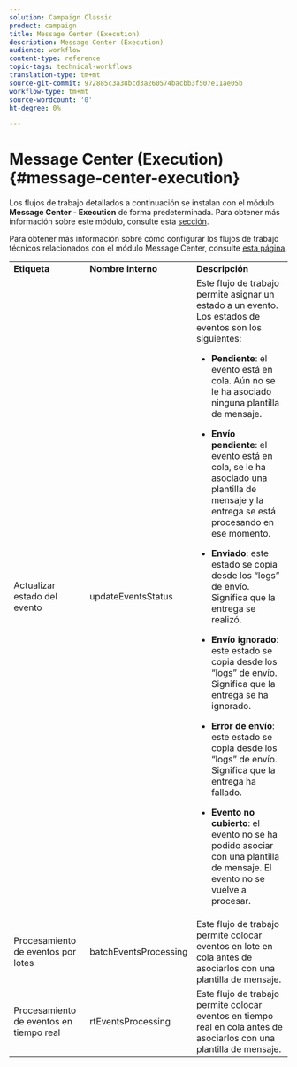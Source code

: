 ```yaml
---
solution: Campaign Classic
product: campaign
title: Message Center (Execution)
description: Message Center (Execution)
audience: workflow
content-type: reference
topic-tags: technical-workflows
translation-type: tm+mt
source-git-commit: 972885c3a38bcd3a260574bacbb3f507e11ae05b
workflow-type: tm+mt
source-wordcount: '0'
ht-degree: 0%

---
```



# Message Center (Execution){#message-center-execution}

Los flujos de trabajo detallados a continuación se instalan con el módulo **Message Center - Execution** de forma predeterminada. Para obtener más información sobre este módulo, consulte esta [sección](../../message-center/using/about-transactional-messaging.md).

Para obtener más información sobre cómo configurar los flujos de trabajo técnicos relacionados con el módulo Message Center, consulte [esta página](../../message-center/using/technical-workflows.md).

<table> 
 <tbody> 
  <tr> 
   <td> <strong>Etiqueta</strong><br /> </td> 
   <td> <strong>Nombre interno</strong><br /> </td> 
   <td> <strong>Descripción</strong><br /> </td> 
  </tr> 
  <tr> 
   <td> <span class="uicontrol">Actualizar estado del evento</span> <br /> </td> 
   <td> <span class="uicontrol">updateEventsStatus</span> <br /> </td> 
   <td> Este flujo de trabajo permite asignar un estado a un evento. Los estados de eventos son los siguientes:<br /> 
    <ul> 
     <li> <p><strong>Pendiente</strong>: el evento está en cola. Aún no se le ha asociado ninguna plantilla de mensaje.</p> </li> 
     <li> <p><strong>Envío pendiente</strong>: el evento está en cola, se le ha asociado una plantilla de mensaje y la entrega se está procesando en ese momento.</p> </li> 
     <li> <p><strong>Enviado</strong>: este estado se copia desde los “logs” de envío. Significa que la entrega se realizó.</p> </li> 
     <li> <p><strong>Envío ignorado</strong>: este estado se copia desde los “logs” de envío. Significa que la entrega se ha ignorado.</p> </li> 
     <li> <p><strong>Error de envío</strong>: este estado se copia desde los “logs” de envío. Significa que la entrega ha fallado.</p> </li> 
     <li> <p><strong>Evento no cubierto</strong>: el evento no se ha podido asociar con una plantilla de mensaje. El evento no se vuelve a procesar.</p> </li> 
    </ul> </td> 
  </tr> 
  <tr> 
   <td> <span class="uicontrol">Procesamiento de eventos por lotes</span> <br /> </td> 
   <td> <span class="uicontrol">batchEventsProcessing</span> <br /> </td> 
   <td> Este flujo de trabajo permite colocar eventos en lote en cola antes de asociarlos con una plantilla de mensaje. <br /> </td> 
  </tr> 
  <tr> 
   <td> <span class="uicontrol">Procesamiento de eventos en tiempo real</span> <br /> </td> 
   <td> <span class="uicontrol">rtEventsProcessing</span> <br /> </td> 
   <td> Este flujo de trabajo permite colocar eventos en tiempo real en cola antes de asociarlos con una plantilla de mensaje. <br /> </td> 
  </tr> 
 </tbody> 
</table>

